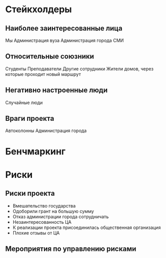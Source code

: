 # Стейкхолдеры
## Наиболее заинтересованные лица
Мы
Администрация вуза
Администрация города
СМИ
## Относительные союзники
Студенты
Преподаватели
Другие сотрудники
Жители домов, через которые проходит новый маршрут
## Негативно настроенные люди
Случайные люди
## Враги проекта
Автоколонны
Администрация города

# Бенчмаркинг
# Риски
## Риски проекта
- Вмешательство государства
- Одоборили грант на большую сумму
- Отказ администрации города сотрудничать
- Незаинтересованность ЦА
- К реализации проекта присоединилась общественная организация
- Плохие отзывы от ЦА
## Мероприятия по управлению рисками
